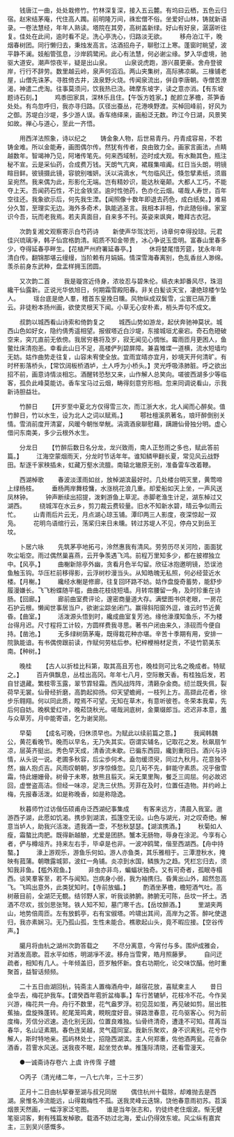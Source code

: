 <!-- { "loadSidebar": true } -->
　　钱唐江一曲，处处栽修竹。竹林深复深，接入五云麓。有坞曰云栖，五色云归宿。赵宋结茅庵，代住高人躅。前明隆万间，祩宏僧不俗。坐爱好山林，铸就新语录。一卷法慧经，年年人熟读。塔院在其旁，高树盖新绿。好山有好泉，潺潺听往复。佳处在此间，逾时看不足。洗心亭洗心，归路淡无欲。
　　移舟泊江干，晚烟春树团。同行懒归去，秉烛发高言。沽酒招舟子，聊慰江上寒。蓬窗时眺望，波平静不澜。妓船管弦息，沙岸鸥鹭闲。此心有法慧，何必谢尘缘。梦入华虚境，驰驱大道安。潮声惊夜半，疑是出山泉。
　　山泉说虎跑，游兴晨更豪。舍舟登彼岸，行行不辞劳。数里越云岭，泉声何滔滔。两山夹集树，高际拂凉飙。三椽铺老屋，山僧先诛茅。寻胜倚古井，汲泉野火烧。传闻泉流出，倂自李唐朝。寺僧苦潦渴，神遣二虎淘。往事莫须问，饮我热已浇。碑摩东坡字，读之意亦消。【有东坡题诗石刻。】
　　鸡黍田家具，深林乐且住。【午饭方姓家。】酡颜立茅檐，茶笋香处处。有鸟忽呼归，我亦寻归路。仄径出蚕丛，花港唤野渡。买棹回峰前，好风为之御。苏堤白沙堤，多少游人误。香车络绎来，画船泛无数。昨江今日湖，风景笑如故。禅心与道心，至此一齐悟。

　　用西洋法照象，诗以纪之
　　铸金象人物，后世易青丹。丹青成容易，不若铸金难。所以金能寿，画图偶尔传。然犹有传者，良由致力全。画家言画法，点睛越数年。智竭神乃见，阿堵传笔先。何来西域制，迩时成大观。有水黝其色，瓶注秘不宣。云是采仙药，合成费万钱。天朗气亢爽，裙屐集喧阗。红日当头朗，明镜睻目鲜。彼镜摄此镜，容貌别嗤妍。沃以涓滴水，气勿临风迁。倏忽擘素纸，须眉呈宛然。我来偶为此，形影化无端。岂有精妙识，能达秋毫颠。大都人工巧，不能夺上天。吾闻药石性，不比金铁坚。逾时性弛药，色亦化云烟。嗟哉人寿世，百年空往还。我象欲示后，何先我生湮。【闻照像十数年即退去药色，成白纸矣。】难易分久暂，至理实无边。海外多奇术，孰能逃圣言。我相本非相，作此随俗缘。家室识今吾，玩而老我焉。若夫真面目，自来多不刊。英姿来飒爽，瞻拜古衣冠。

　　次韵复湘文观察寄示白芍药诗
　　新使声华驾沈珩，诗章何幸得投琼。元君佳兴琉璃凈，韩子仙宫格韵清。昭质不知金带贵，冰心争说玉壶明。富春山里春多少，夺得延春亭畔生。【花植严州府署延春亭。】
　　休将婪尾惜芳筵，犹永年年清白传。翻锦那堪云缦缦，当阶赖有月娟娟。情深雪海春离别，色乱香丝人渺绵。羡杀前身东武种，盘盂样拥玉团圆。

　　又次韵二首
　　我是璇宫近侍身，浓妆忍与碧朱伦。缟衣未卸番风尽，珠泪纔干仙露新。正说光华依旭日，何期霜雪殿阳春。非关白髪谈天宝，凄绝琼楼乍坠人。
　　瑶台底是绝人羣，稽首东皇挽日曛。风物纵成双鬓雪，尘寰已隔万重云。非徒粉本扬州画，欲使灵根天下闻。小草无心安朴素，梢头弄句不成文。

　　叔韵以城西看山诗索和倚韵复之
　　城西山势如游龙，起伏奔驰神莫状。城西山色如好女，隐约倩秀遥相望。报俶塔近白沙堤，东接城垣尤豪宕。奇石危磴破空来，突兀直前无依傍。我居穷巷将及岁，寂无闻见心惆怅。霉雨匝月更困人，鱼鳖灶床清抱恙。幸看此山日不足，高楼俨列碧屏障。兼喜雉堞一道横，流水短墙均无妨。姑作曲势走往复，山容未宥使全放。宜雨宜晴亦宜月，妙境天开何清旷。有时杯影落桥头，【常饮阔板桥酒垆，土人呼为小桥头。】灵光呼吸涤肺脏。呼之欲出招不前，画意诗情淡相忘。酒醒转恐愁又来，山作解人总笑向。嗟彼西湖多少等临客，孤负此峰莫能访。香车宝马过云烟，畴得刻意穷形相。忽来同调说看山，示我新诗胆益壮。

　　竹醉日
　　【开岁至中夏北方仅得雪三次，而江浙大水，北人闻而心醉矣。值竹醉日，竹以水生，设为北人之词以赋焉。】
　　鄠社檀溪夙著名，琅玕醉倒别关情。雪消前度开清宴，风暖今朝怅举觥。涓滴酒泉聊慰藉，蹒跚仙骨独分明。虚心借问东南美，多少云根外水生。

　　分龙日
　　【竹醉后数日名分龙，龙兴致雨，南人正愁雨之多也，赋此答前篇。】
　　江海空蒙烟雨天，分龙时节话年年。谁知鳞甲翻长夏，常见风云战野田。犁逐千家秧插未，虹藏万壑水流膻。南辕北辙原无别，准备雷车改着鞭。

　　西湖棹歌
　　春波淡漾雨如丝，放棹湖滨最好时。几处楼台明灭里，黄莺啼上绿杨枝。
　　垂杨两岸舞枝慵，水涨桃花浪几重。却爱船如天上坐，一声风送凤林钟。
　　钟声断续出招提，泼剌游鱼上草泥。赤脚老渔生计足，湖东棹过又湖西。
　　绕城浑在水云乡，剪刀裁云费较量。旧水不知新水碧，晴云争似雨云忙。
　　山青雨后片云无，月点湖心琼玉铺。潭印两三人影度，夜深惊起一双凫。
　　花明鸟语绾行云，荡桨归来日未曛。转过苏堤人不见，停舟又到岳王坟。

　　卜居六咏
　　先筑茅亭地拓弓，泠然惠我有清风。劳劳历尽关河险，面面犹吹尘垢空。雨过偶然巢喜燕，云开争羡遇飞鸿。前程万里知多少，都在披襟独立中。【风亭。】
　　曲榭新除亭外幽，贪看月色半勾留。欣征冰抱邀明镜，恐误池鱼触玉钩。华压栏前移得影，云浮树杪漫当头。从知皓魄无私照，何必经营近水楼。【月榭。】
　　纔经水榭是修廊，往复回环路不妨。姑作盘旋奇蓄势，能舒步履漫嫌长。飞飞粉蝶随平槛，曲曲花枝绕短墙。月转帘腰留一角，及时珍重在诗肠。【回廊。】
　　廊前曲室费评论，邃密商量道大存。满壁图书供老眼，一房花石护云根。懒闻世事居当户，欲谢尘踪坐闭门。赢得斜阳窗外逗，谁云时节近黄昏。【曲室。】
　　活泼源头悟到时，纔成曲室复芳池。缘他濠濮知鱼乐，不为楼台得月迟。尺寸程将工计较，方圆样费我寻思。著书户闭由来久，涤砚而今便自持。【凿池。】
　　无多绿树荫茅庵，既得栽花种亦堪。辛苦十季期有用，安排一院孰能谙。有书偶傍跟前读，作赋何劳枯后参。杞梓楩枏材足贡，不徒竹箭美东南。【种树。】

　　晚桂
　　【古人以折桂比科第，取其高且芳也，晚桂则可比名之晚成者。特赋之。】
　　百卉俱飘息，丛桂出高冈。年年七八月，空际散天香。有桂独后发，若自甘退藏。繁枝零玉露，翠节霏轻霜。西风战阵阵，清籁杂金商。纫兰既失佩，裂荷早无裳。仙骨经折磨，高韵起抑扬。仰天望蟾阙，一枝列上方。高撷此花者，徐步乐翱翔。何以同此质，瞠焉不可望。无知在草木，有意听彼苍。冬荣本我辈，先后何自妨。晚枫爱红叶，晚菘饶秋光。嗟哉涧底树，金粟缀郎当。迟迟非本意，羞与众草芳。月中能寄语，乞为谢吴刚。

　　早菊
　　【成名可晚，归休须早也。为赋此以续前篇之意。】
　　我闻韩魏公，黄花看晚节。晚而以早名，无乃失其实。窃谓实辅名，记取花之发。秋飙扇乍凉，层英齐挺出。秀色早天成，清香流未歇。已徧东西园，纔到重阳日。酒兴与诗情，从头说一说。老圃多秋容，后尘歩何术。盍勿缓须臾，同过九秋月。花意独不然，幽人抱贞吉。风雨叹朝朝，岁序惊倏忽。见几茍不先，鲜能守素质。况乎傲雪霜，恃此姗姗骨。树骨于未寒，敖熊且翦灭。采无栗里陶，餐乏三闾屈。何必故迟回，虚誉盗高洁。但经一味凉，足洗三伏热。芳菲在及时，位置任造物。并约岭上梅，先报春活泼。如是称晚香，如是称隐逸。

　　秋暮师竹过访偕伍硕甫舟泛西湖纪事集成
　　有客来远方，清晨入我室。遨游西子湖，此愿如饥渴。携歩到湖滨，孤篷空无设。山色与湖光，对之叹奇绝。解意当垆人，助我兴活泼。遗我酒一壶，不愁秋瑟瑟。【湖滨携酒。】
　　秋菊如人瘦，霜螯比肉肥。既得新越酿，尤爱是团脐。蟹本无肠物，辱身在涂泥。今享有心者，俨与樽俎齐。持来左右手，毕卓是也非。一波冲鸥鹭，偕至西湖西。【舟中持螯。】
　　濠上游观乐，游鱼乐何如。游人亦鱼类，其乐雅相于。三潭澄秋水，掩映有菰蒲。朝暾露城郭，波红一角铺。炎凉到水国，鳞族为之趋。凭栏忘归去，须知我非鱼。【槛外观鱼。】
　　非虫亦非鸟，蝙蝠状独奇。又有可奇者，孤眠寺榻西。谈笑羣客至，若不与闻知。岂病身小弱，我为袖携归。昏黄出山外，超然忽高飞。飞鸣出意外，此类犹知时。【寺前放蝠。】
　　酌酒坐茅檐，檐短酒气吐。高树蔽目前，全湖茫无覩。结邻野人家，听我谈肺腑。肺腑无可陈，岳坟一抔土。洒酒不尽欢，拔剑思张弩。铁人知不知，墓门寒千古。【岳坟醉酒。】
　　里湖夹两山，地势倍周匝。左有放鹤亭，右有宝俶塔。吟啸出其间，高岸为之答。醉叱使退归，我亦素娴习。无乃孤山孤，生性未能合。樵歌起山头，竟不暇应接。【空谷传声。】

　　臈月将由杭之湖州次韵答载之
　　不尽分离意，今宵付与多。围炉成雅会，对酒发高歌。苕水平如练，明湖凈不波。移舟当雪霁，皓月照藤萝。
　　自问迂疏者，相知有几人。十年倾盖旧，匝岁触怀新。食右功期化，论交味饮醕。他时重聚首，益智话频频。

　　二十五日由湖回杭，钝斋主人置梅酒舟中，越宿花放，喜赋柬主人
　　昔日金华去，梅花护我车。【谓癸酉年雹折盆梅事。】车行苦辘轳，花枝冷不花。今作吴兴游，梅花共一舟。舟行不数里，花气盎罗浮。初见蕊如茧，再见破如剪。层出胜蕉抽，盘旋殊蓬转。舵尾笼鸣禽，睍睆度好音。驿路泄春意，花鸟驱客心。何为前度梅，芳信分迟速。造化别无因，位置良难独。仙骨终清奇，遭逢不可知。荏苒当春华，名山证素期。春色连吴越，灵气蕴同室。我新乐聚欢，身不识离别。花兮作解人，斯时特地亲。孤屿林处士，招隐西湖滨。主人何郑重，佐他酒两瓮。花香杂酒香，苕霅水风送。送我夜不眠，起坐觉衣单。推篷际清晓，还看雪漫天。

　　●一诚斋诗存卷六                   上虞 许传霈 子醴

　　○丙子（清光绪二年，一八七六年，三十三岁）

　　正月十二日由杭挈眷至湖与叔兄同居
　　偶住杭州十载除，却难抛去是西湖。泉惟名冷流能远，山得栽梅性不孤。送我灵峰云迭锦，饶他春意雨初苏。苕溪烟景天然画，一幅浮家泛宅图。
　　谁是当年张志和，钓徒终老住烟波。惭无健笔驱词客，剩有残篇发棹歌。载酒不妨过北海，爱山仍得效东坡。风尘纵有嘉宾主，三到吴兴感慨多。
